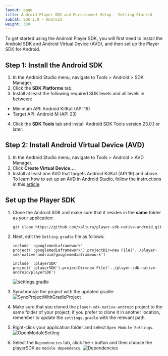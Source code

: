 ```yaml
---
layout: page
title: Android Player SDK and Environment Setup - Getting Started
subcat: SDK 2.0 - Android
weight: 330
---
```


To get started using the Android Player SDK, you will first need to install the Android SDK and Android Virtual Device (AVD), and then set up the Player SDK for Android.

## Step 1: Install the Android SDK  

1. In the Android Studio menu, navigate to Tools > Android > SDK Manager.
2. Click the **SDK Platforms** tab.
3. Install at least the following required SDK levels and all levels in between: 
 * Minimum API: Android KitKat (API 19)
 * Target API: Android M (API 23)
4. Click the **SDK Tools** tab and install Android SDK Tools version 23.0.1 or later.

## Step 2: Install Android Virtual Device (AVD)  

1. In the Android Studio menu, navigate to Tools > Android > AVD Manager.
2. Click **Create Virtual Device...**.
3. Install at least one AVD that targets Android KitKat (API 19) and above. To learn how to set up an AVD in Android Studio, follow the instructions in this [article](developer.android.com/guide/developing/devices/managing-avds.html).

## Set up the Player SDK  

1. Clone the Android SDK and make sure that it resides in the **same** folder as your application:
	```
	git clone https://github.com/kaltura/player-sdk-native-android.git
	```
2. Next, edit the ```Setting.gradle``` file as follows:

    ```
    include ':googlemediaframework'
    project(':googlemediaframework').projectDir=new File('../player-sdk-native-android/googlemediaframework')

    include ':playerSDK'
    project(':playerSDK').projectDir=new File('../player-sdk-native-android/playerSDK')
    ```
    ![settings.gradle](assets/images/settings.gradle.png)

3. Synchronize the project with the updated gradle:
    ![SyncProjectWithGradleProject](assets/images/SyncProjectWithGradleProject.png)

4. Make sure that you cloned the ```player-sdk-native-android``` project to the same folder of your project; if you prefer to clone it in another location, remember to update the ```settings.gradle``` with the relevant path.

5. Right-click your application folder and select ```Open Module Settings```.
    ![OpenModuleSetting](assets/images/OpenModuleSetting.png)

6. Select the ```Dependencies``` tab, click the ```+``` button and then choose the playerSDK as ```module dependency```.
    ![Dependencies](assets/images/Dependencies.png)

